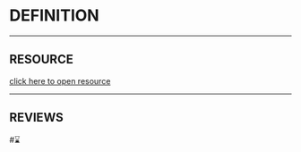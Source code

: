 # DEFINITION

---

## RESOURCE

[click here to open resource](https://refactoring.guru/pt-br/design-patterns/observer)

---
## REVIEWS
#⌛
